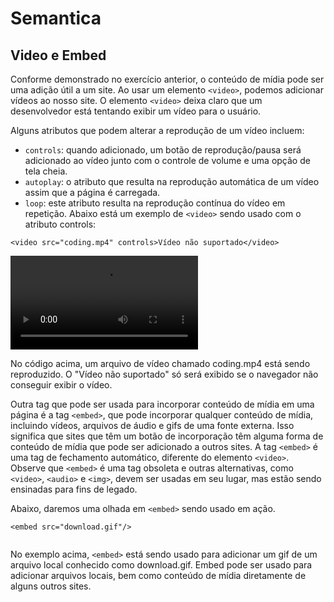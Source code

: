# Semantica

## Video e Embed

Conforme demonstrado no exercício anterior, o conteúdo de mídia pode ser uma adição útil a um site. Ao usar um elemento `<video>`, podemos adicionar vídeos ao nosso site. O elemento `<video>` deixa claro que um desenvolvedor está tentando exibir um vídeo para o usuário.

Alguns atributos que podem alterar a reprodução de um vídeo incluem:

- `controls`: quando adicionado, um botão de reprodução/pausa será adicionado ao vídeo junto com o controle de volume e uma opção de tela cheia.
- `autoplay`: o atributo que resulta na reprodução automática de um vídeo assim que a página é carregada.
- `loop`: este atributo resulta na reprodução contínua do vídeo em repetição.
  Abaixo está um exemplo de `<video>` sendo usado com o atributo controls:

```
<video src="coding.mp4" controls>Vídeo não suportado</video>
```

<video src="coding.mp4" controls>Vídeo não suportado</video>

No código acima, um arquivo de vídeo chamado coding.mp4 está sendo reproduzido. O "Vídeo não suportado" só será exibido se o navegador não conseguir exibir o vídeo.

Outra tag que pode ser usada para incorporar conteúdo de mídia em uma página é a tag `<embed>`, que pode incorporar qualquer conteúdo de mídia, incluindo vídeos, arquivos de áudio e gifs de uma fonte externa. Isso significa que sites que têm um botão de incorporação têm alguma forma de conteúdo de mídia que pode ser adicionado a outros sites. A tag `<embed>` é uma tag de fechamento automático, diferente do elemento `<video>`. Observe que `<embed>` é uma tag obsoleta e outras alternativas, como `<video>`, `<audio>` e `<img>`, devem ser usadas em seu lugar, mas estão sendo ensinadas para fins de legado.

Abaixo, daremos uma olhada em `<embed>` sendo usado em ação.

```
<embed src="download.gif"/>
```

<embed src="download.gif"/>

No exemplo acima, `<embed>` está sendo usado para adicionar um gif de um arquivo local conhecido como download.gif. Embed pode ser usado para adicionar arquivos locais, bem como conteúdo de mídia diretamente de alguns outros sites.
